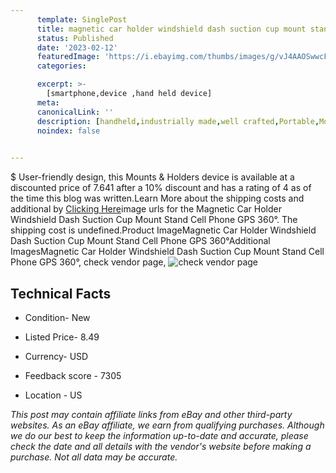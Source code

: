 ```yaml
---
      template: SinglePost
      title: magnetic car holder windshield dash suction cup mount stand cell phone gps 360 
      status: Published
      date: '2023-02-12'
      featuredImage: 'https://i.ebayimg.com/thumbs/images/g/vJ4AAOSwwcFhUwY-/s-l225.jpg'
      categories: 

      excerpt: >-
        [smartphone,device ,hand held device]
      meta:
      canonicalLink: ''
      description: [handheld,industrially made,well crafted,Portable,Mobile,Compact,Convenient,Lightweight,Maneuverable,Man-portable,Miniature,Carriable,Hand-held,Light,Holdable,Transportable,Mobile device,Pocket-sized,On-the-go,Wireless,Cordless,Compact size,Convenient size, smartphone,device ,hand held device]
      noindex: false

        
---
```

$
    User-friendly design, this Mounts & Holders device is available at a discounted price of 7.641 after a 10% discount and has a rating of 4 as of the time this blog was written.Learn More about the shipping costs and additional by [Clicking Here](https://www.ebay.com/itm/164524188231?hash=item264e67e247%3Ag%3AvJ4AAOSwwcFhUwY-&mkevt=1&mkcid=1&mkrid=711-53200-19255-0&campid=%253CePNCampaignId%253E&customid=%253CreferenceId%253E&toolid=10049)image urls for the Magnetic Car Holder Windshield Dash Suction Cup Mount Stand Cell Phone GPS 360°. The shipping cost is undefined.Product ImageMagnetic Car Holder Windshield Dash Suction Cup Mount Stand Cell Phone GPS 360°Additional ImagesMagnetic Car Holder Windshield Dash Suction Cup Mount Stand Cell Phone GPS 360°, check vendor page, ![check vendor page](https://origin-galleryplus.ebayimg.com/ws/web/164524188231_2_0_1/225x225.jpg,https://origin-galleryplus.ebayimg.com/ws/web/164524188231_3_0_1/225x225.jpg,https://origin-galleryplus.ebayimg.com/ws/web/164524188231_4_0_1/225x225.jpg,https://origin-galleryplus.ebayimg.com/ws/web/164524188231_5_0_1/225x225.jpg,https://origin-galleryplus.ebayimg.com/ws/web/164524188231_6_0_1/225x225.jpg,https://origin-galleryplus.ebayimg.com/ws/web/164524188231_7_0_1/225x225.jpg,https://origin-galleryplus.ebayimg.com/ws/web/164524188231_8_0_1/225x225.jpg,https://origin-galleryplus.ebayimg.com/ws/web/164524188231_9_0_1/225x225.jpg,https://origin-galleryplus.ebayimg.com/ws/web/164524188231_10_0_1/225x225.jpg,https://origin-galleryplus.ebayimg.com/ws/web/164524188231_11_0_1/225x225.jpg,https://origin-galleryplus.ebayimg.com/ws/web/164524188231_12_0_1/225x225.jpg)
    
    

 ## Technical Facts 



     
      

 - Condition- New 


      

 - Listed Price- 8.49 


      

 - Currency- USD 


      

 - Feedback score - 7305 


      

 - Location - US 


      
      

 *_This post may contain affiliate links from eBay and other third-party websites. As an eBay affiliate, we earn from qualifying purchases. Although we do our best to keep the information up-to-date and accurate, please check the date and all details with the vendor's website before making a purchase. Not all data may be accurate._*



    
    
    
    
    